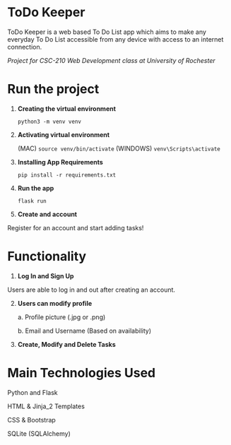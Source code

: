 # ToDo Keeper

ToDo Keeper is a web based To Do List app which aims to make any everyday To Do List accessible from any device with access to an internet connection.

*Project for CSC-210 Web Development class at University of Rochester*

# Run the project

1. **Creating the virtual environment**

    `python3 -m venv venv`

2. **Activating virtual environment**

    (MAC) `source venv/bin/activate`
    (WINDOWS) `venv\Scripts\activate`

3. **Installing App Requirements**

    `pip install -r requirements.txt`

4. **Run the app**

    `flask run`

5. **Create and account**

Register for an account and start adding tasks!


# Functionality
1. **Log In and Sign Up**

Users are able to log in and out after creating an account.

2. **Users can modify profile**

    a. Profile picture (.jpg or .png)

    b. Email and Username (Based on availability)

3. **Create, Modify and Delete Tasks**


# Main Technologies Used

Python and Flask

HTML & Jinja_2 Templates

CSS & Bootstrap

SQLite (SQLAlchemy)
